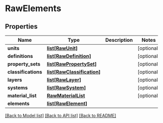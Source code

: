 # RawElements

## Properties
Name | Type | Description | Notes
------------ | ------------- | ------------- | -------------
**units** | [**list[RawUnit]**](RawUnit.md) |  | [optional] 
**definitions** | [**list[RawDefinition]**](RawDefinition.md) |  | [optional] 
**property_sets** | [**list[RawPropertySet]**](RawPropertySet.md) |  | [optional] 
**classifications** | [**list[RawClassification]**](RawClassification.md) |  | [optional] 
**layers** | [**list[RawLayer]**](RawLayer.md) |  | [optional] 
**systems** | [**list[RawSystem]**](RawSystem.md) |  | [optional] 
**material_list** | [**RawMaterialList**](RawMaterialList.md) |  | [optional] 
**elements** | [**list[RawElement]**](RawElement.md) |  | 

[[Back to Model list]](../README.md#documentation-for-models) [[Back to API list]](../README.md#documentation-for-api-endpoints) [[Back to README]](../README.md)



